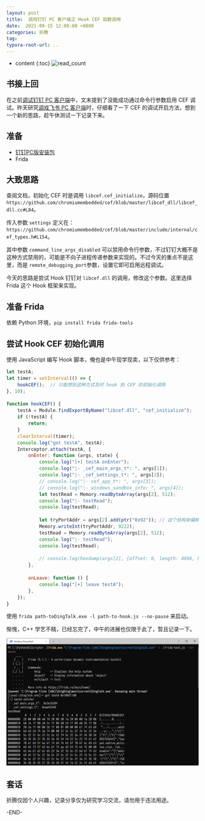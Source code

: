 ```yaml
---
layout: post
title:  调戏钉钉 PC 客户端之 Hook CEF 函数调用
date:  2021-09-15 12:00:00 +0800
categories: 折腾
tag: 
typora-root-url: ..
---
```


* content
{:toc}
![read_count](https://visitor-badge.glitch.me/badge?page_id=iola1999.blog.DingTalk-Mod-Hook-CEF-Call)
## 书接上回

在之前[调试钉钉 PC 客户端](https://678234.xyz/2021/01/21/DingTalk-mod/)中，文末提到了没能成功通过命令行参数启用 CEF 调试。昨天研究[调戏飞书 PC 客户端](https://678234.xyz/2021/09/14/Debug-Feishu-PC/)时，仔细看了一下 CEF 的调试开启方法，想到一个新的思路，趁午休测试一下记录下来。

## 准备

+ [钉钉PC版安装包](https://page.dingtalk.com/wow/dingtalk/act/download)
+ Frida

## 大致思路

查阅文档，初始化 CEF 时是调用 `libcef.cef_initialize`，源码位置`https://github.com/chromiumembedded/cef/blob/master/libcef_dll/libcef_dll.cc#L84`。

传入参数 `settings` 定义在：`https://github.com/chromiumembedded/cef/blob/master/include/internal/cef_types.h#L154`。

其中参数 `command_line_args_disabled` 可以禁用命令行参数，不过钉钉大概不是这种方式禁用的，可能是不向子进程传递参数来实现的。不过今天的重点不是这里，而是 `remote_debugging_port`参数，设置它即可启用远程调试。

今天的思路是尝试 Hook 钉钉对 `libcef.dll` 的调用，修改这个参数。这里选择 Frida 这个 Hook 框架来实现。

## 准备 Frida

依赖 Python 环境，`pip install frida frida-tools`

## 尝试 Hook CEF 初始化调用

使用 JavaScript 编写 Hook 脚本，俺也是中午现学现卖，以下仅供参考：

```javascript
let testA;
let timer = setInterval(() => {
    hookCEF();	// 只能想到这种方式及时 hook 到 CEF 的初始化调用
}, 10);

function hookCEF() {
    testA = Module.findExportByName("libcef.dll", "cef_initialize");
    if (!testA) {
        return;
    }
    clearInterval(timer);
    console.log("got testA", testA);
    Interceptor.attach(testA, {
        onEnter: function (args, state) {
            console.log("[+] testA onEnter");
            console.log("¦- _cef_main_args_t*: ", args[1]);
            console.log("¦- _cef_settings_t*: ", args[2]);
            // console.log("¦- cef_app_t*: ", args[3]);
            // console.log("¦- windows_sandbox_info: ", args[4]);
            let testRead = Memory.readByteArray(args[2], 512);
            console.log("¦- testRead");
            console.log(testRead);

            let tryPortAddr = args[2].add(ptr("0x92"));	// 这个结构体偏移不对，还在调试
            Memory.writeInt(tryPortAddr, 9222);
            testRead = Memory.readByteArray(args[2], 512);
            console.log("¦- testRead");
            console.log(testRead);

            // console.log(hexdump(args[2], {offset: 0, length: 4096, header: true, ansi: true,}));
        },

        onLeave: function () {
            console.log("[+] leave testA");
        },
    });
}

```

使用 `frida path-toDingTalk.exe -l path-to-hook.js --no-pause` 来启动。

惭愧，C++ 学艺不精，已经忘完了，中午的进展也仅限于此了，暂且记录一下。

![image-20210915171007267](/upload/images/2021-09-15-DingTalk-Mod-Hook-CEF-Call/hook-demo1.png)

## 套话

折腾仅因个人兴趣，记录分享仅为研究学习交流，请勿用于违法用途。

-END-
